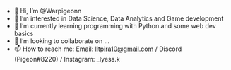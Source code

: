 - 👋 Hi, I’m @Warpigeonn
- 👀 I’m interested in Data Science, Data Analytics and Game development
- 🌱 I’m currently learning programming with Python and some web dev basics
- 💞️ I’m looking to collaborate on ...
- 📫 How to reach me: 
Email: litpira10@gmail.com / Discord (Pigeon#8220) / Instagram: _lyess.k

<!---
Warpigeonn/Warpigeonn is a ✨ special ✨ repository because its `README.md` (this file) appears on your GitHub profile.
You can click the Preview link to take a look at your changes.
--->

